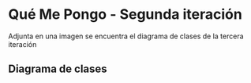 # Qué Me Pongo - Segunda iteración

Adjunta en una imagen se encuentra el diagrama de clases de la tercera iteración

## Diagrama de clases


